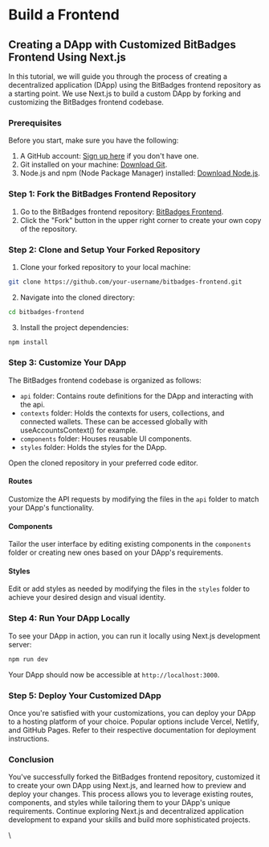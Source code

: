 # Build a Frontend

## Creating a DApp with Customized BitBadges Frontend Using Next.js

In this tutorial, we will guide you through the process of creating a decentralized application (DApp) using the BitBadges frontend repository as a starting point. We use Next.js to build a custom DApp by forking and customizing the BitBadges frontend codebase.

### Prerequisites

Before you start, make sure you have the following:

1. A GitHub account: [Sign up here](https://github.com/join) if you don't have one.
2. Git installed on your machine: [Download Git](https://git-scm.com/downloads).
3. Node.js and npm (Node Package Manager) installed: [Download Node.js](https://nodejs.org/).

### Step 1: Fork the BitBadges Frontend Repository

1. Go to the BitBadges frontend repository: [BitBadges Frontend](https://github.com/BitBadges/bitbadges-frontend).
2. Click the "Fork" button in the upper right corner to create your own copy of the repository.

### Step 2: Clone and Setup Your Forked Repository

1. Clone your forked repository to your local machine:

```bash
git clone https://github.com/your-username/bitbadges-frontend.git
```

2. Navigate into the cloned directory:

```bash
cd bitbadges-frontend
```

3. Install the project dependencies:

```bash
npm install
```

### Step 3: Customize Your DApp

The BitBadges frontend codebase is organized as follows:

* `api` folder: Contains route definitions for the DApp and interacting with the api.
* `contexts` folder: Holds the contexts for users, collections, and connected wallets. These can be accessed globally with useAccountsContext() for example.
* `components` folder: Houses reusable UI components.
* `styles` folder: Holds the styles for the DApp.

Open the cloned repository in your preferred code editor.

#### Routes

Customize the API requests by modifying the files in the `api` folder to match your DApp's functionality.

#### Components

Tailor the user interface by editing existing components in the `components` folder or creating new ones based on your DApp's requirements.

#### Styles

Edit or add styles as needed by modifying the files in the `styles` folder to achieve your desired design and visual identity.

### Step 4: Run Your DApp Locally

To see your DApp in action, you can run it locally using Next.js development server:

```bash
npm run dev
```

Your DApp should now be accessible at `http://localhost:3000`.

### Step 5: Deploy Your Customized DApp

Once you're satisfied with your customizations, you can deploy your DApp to a hosting platform of your choice. Popular options include Vercel, Netlify, and GitHub Pages. Refer to their respective documentation for deployment instructions.

### Conclusion

You've successfully forked the BitBadges frontend repository, customized it to create your own DApp using Next.js, and learned how to preview and deploy your changes. This process allows you to leverage existing routes, components, and styles while tailoring them to your DApp's unique requirements. Continue exploring Next.js and decentralized application development to expand your skills and build more sophisticated projects.

\

